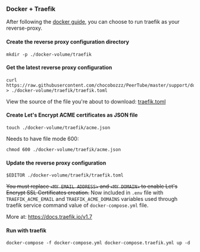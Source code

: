 ### Docker + Traefik

After following the [docker guide](/support/doc/docker.md), you can choose to run traefik
as your reverse-proxy.

#### Create the reverse proxy configuration directory

```shell
mkdir -p ./docker-volume/traefik
```

#### Get the latest reverse proxy configuration

```shell
curl https://raw.githubusercontent.com/chocobozzz/PeerTube/master/support/docker/production/config/traefik.toml > ./docker-volume/traefik/traefik.toml
```

View the source of the file you're about to download: [traefik.toml](https://github.com/Chocobozzz/PeerTube/blob/master/support/docker/production/config/traefik.toml)

#### Create Let's Encrypt ACME certificates as JSON file

```shell
touch ./docker-volume/traefik/acme.json
```
Needs to have file mode 600:
```shell
chmod 600 ./docker-volume/traefik/acme.json 
```

#### Update the reverse proxy configuration

```shell
$EDITOR ./docker-volume/traefik/traefik.toml
```

~~You must replace `<MY EMAIL ADDRESS>` and `<MY DOMAIN>` to enable Let's Encrypt SSL Certificates creation.~~ Now included in `.env` file with `TRAEFIK_ACME_EMAIL` and `TRAEFIK_ACME_DOMAINS` variables used through traefik service command value of `docker-compose.yml` file.

More at: https://docs.traefik.io/v1.7

#### Run with traefik

```shell
docker-compose -f docker-compose.yml docker-compose.traefik.yml up -d
```
